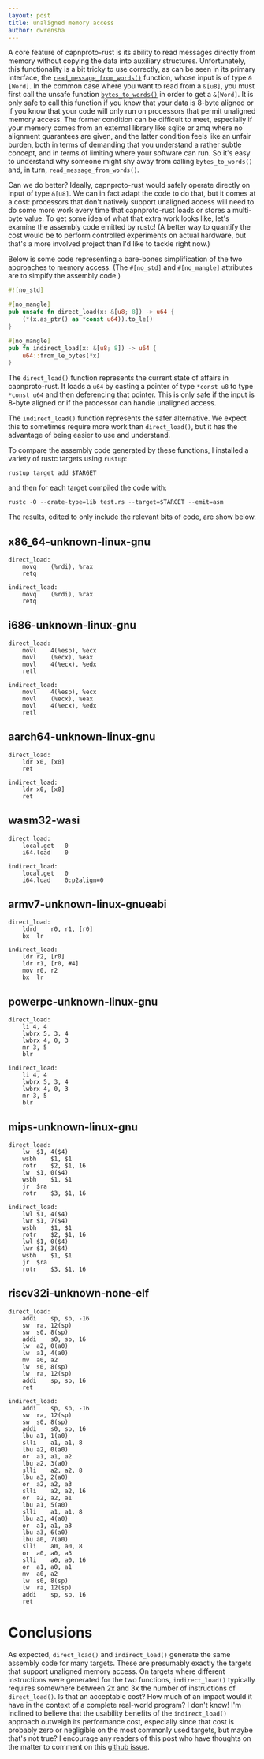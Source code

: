 ```yaml
---
layout: post
title: unaligned memory access
author: dwrensha
---
```


A core feature of capnproto-rust is its ability to
read messages directly from memory without copying the data into auxiliary structures.
Unfortunately, this functionality is a bit tricky to use correctly,
as can be seen in its primary interface, the
[`read_message_from_words()`](https://github.com/capnproto/capnproto-rust/blob/d1988731887b2bbb0ccb35c68b9292d98f317a48/capnp/src/serialize.rs#L76-L81)
function, whose input is of type `&[Word]`.
In the common case where you want to read from a `&[u8]`,
you must first call the unsafe function
[`bytes_to_words()`](https://github.com/capnproto/capnproto-rust/blob/d1988731887b2bbb0ccb35c68b9292d98f317a48/capnp/src/lib.rs#L82-L88)
in order to get a `&[Word]`.
It is only safe to call this function if you know that your data is 8-byte aligned
or if you know that your code will only run on processors that permit unaligned memory access.
The former condition can be difficult to meet, especially if your memory comes from
an external library like sqlite or zmq where no alignment guarantees are given,
and the latter condition feels like an unfair burden, both in terms of demanding that
you understand a rather subtle concept, and in terms of limiting where your software can run.
So it's easy to  understand why someone might shy away from calling `bytes_to_words()`
and, in turn, `read_message_from_words()`.

Can we do better? Ideally, capnproto-rust would safely operate directly on input of type `&[u8]`.
We can in fact adapt the code to do that, but it comes at a cost: processors that don't natively
support unaligned access will need to do some more work every time that capnproto-rust
loads or stores a multi-byte value.
To get some idea of what that extra work looks like, let's examine
the assembly code emitted by rustc!
(A better way to quantify the cost would be to perform controlled experiments on actual hardware,
but that's a more involved project than I'd like to tackle right now.)

Below is some code representing a bare-bones simplification of the two approaches to memory access.
(The `#[no_std]` and `#[no_mangle]` attributes are to simpify the assembly code.)

```rust
#![no_std]

#[no_mangle]
pub unsafe fn direct_load(x: &[u8; 8]) -> u64 {
    (*(x.as_ptr() as *const u64)).to_le()
}

#[no_mangle]
pub fn indirect_load(x: &[u8; 8]) -> u64 {
    u64::from_le_bytes(*x)
}
```

The `direct_load()` function represents the current state of affairs in capnproto-rust.
It loads a `u64` by casting a pointer of type `*const u8` to type `*const u64` and then deferencing that pointer.
This is only safe if the input is 8-byte aligned or if the processor can handle unaligned access.

The `indirect_load()` function represents the safer alternative. We expect this to
sometimes require more work than `direct_load()`, but it has the advantage of
being easier to use and understand.

To compare the assembly code generated by these functions, I installed
a variety of rustc targets using `rustup`:

```
rustup target add $TARGET
```

and then for each target compiled the code with:

```
rustc -O --crate-type=lib test.rs --target=$TARGET --emit=asm
```

The results, edited to only include the relevant bits of code, are show below.


x86_64-unknown-linux-gnu
------------------------

```
direct_load:
	movq	(%rdi), %rax
	retq

indirect_load:
	movq	(%rdi), %rax
	retq
```

i686-unknown-linux-gnu
----------------------

```
direct_load:
	movl	4(%esp), %ecx
	movl	(%ecx), %eax
	movl	4(%ecx), %edx
	retl

indirect_load:
	movl	4(%esp), %ecx
	movl	(%ecx), %eax
	movl	4(%ecx), %edx
	retl
```

aarch64-unknown-linux-gnu
------------------------


```
direct_load:
	ldr	x0, [x0]
	ret

indirect_load:
	ldr	x0, [x0]
	ret
```

wasm32-wasi
-----------

```
direct_load:
	local.get	0
	i64.load	0

indirect_load:
	local.get	0
	i64.load	0:p2align=0
```

armv7-unknown-linux-gnueabi
---------------------------

```
direct_load:
	ldrd	r0, r1, [r0]
	bx	lr

indirect_load:
	ldr	r2, [r0]
	ldr	r1, [r0, #4]
	mov	r0, r2
	bx	lr
```



powerpc-unknown-linux-gnu
-------------------------

```
direct_load:
	li 4, 4
	lwbrx 5, 3, 4
	lwbrx 4, 0, 3
	mr 3, 5
	blr

indirect_load:
	li 4, 4
	lwbrx 5, 3, 4
	lwbrx 4, 0, 3
	mr 3, 5
	blr
```

mips-unknown-linux-gnu
----------------------

```
direct_load:
	lw	$1, 4($4)
	wsbh	$1, $1
	rotr	$2, $1, 16
	lw	$1, 0($4)
	wsbh	$1, $1
	jr	$ra
	rotr	$3, $1, 16

indirect_load:
	lwl	$1, 4($4)
	lwr	$1, 7($4)
	wsbh	$1, $1
	rotr	$2, $1, 16
	lwl	$1, 0($4)
	lwr	$1, 3($4)
	wsbh	$1, $1
	jr	$ra
	rotr	$3, $1, 16
```

riscv32i-unknown-none-elf
-------------------------

```
direct_load:
	addi	sp, sp, -16
	sw	ra, 12(sp)
	sw	s0, 8(sp)
	addi	s0, sp, 16
	lw	a2, 0(a0)
	lw	a1, 4(a0)
	mv	a0, a2
	lw	s0, 8(sp)
	lw	ra, 12(sp)
	addi	sp, sp, 16
	ret

indirect_load:
	addi	sp, sp, -16
	sw	ra, 12(sp)
	sw	s0, 8(sp)
	addi	s0, sp, 16
	lbu	a1, 1(a0)
	slli	a1, a1, 8
	lbu	a2, 0(a0)
	or	a1, a1, a2
	lbu	a2, 3(a0)
	slli	a2, a2, 8
	lbu	a3, 2(a0)
	or	a2, a2, a3
	slli	a2, a2, 16
	or	a2, a2, a1
	lbu	a1, 5(a0)
	slli	a1, a1, 8
	lbu	a3, 4(a0)
	or	a1, a1, a3
	lbu	a3, 6(a0)
	lbu	a0, 7(a0)
	slli	a0, a0, 8
	or	a0, a0, a3
	slli	a0, a0, 16
	or	a1, a0, a1
	mv	a0, a2
	lw	s0, 8(sp)
	lw	ra, 12(sp)
	addi	sp, sp, 16
	ret
```


Conclusions
===========

As expected, `direct_load()` and `indirect_load()` generate the same
assembly code for many targets. These are presumably exactly the targets that support
unaligned memory access. On targets where different instructions were generated
for the two functions, `indirect_load()` typically requires somewhere between 2x and 3x the
number of instructions of `direct_load()`. Is that an acceptable cost? How much of an
impact would it have in the context of a complete real-world program? I don't know!
I'm inclined to believe that the usability benefits of the
`indirect_load()` approach outweigh its performance
cost, especially since that cost is probably zero or negligible on the most commonly used targets,
but maybe that's not true?
I encourage any readers of this post who have thoughts on the matter to comment
on this [github issue](https://github.com/capnproto/capnproto-rust/issues/101).
